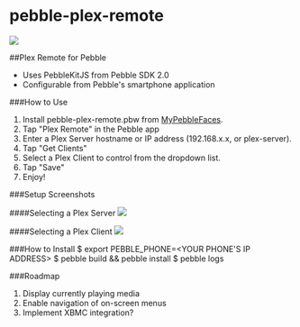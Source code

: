 pebble-plex-remote
==================

![](https://raw.github.com/spangborn/pebble-plex-remote/master/screenshot.png)

##Plex Remote for Pebble

- Uses PebbleKitJS from Pebble SDK 2.0
- Configurable from Pebble's smartphone application


###How to Use

1. Install pebble-plex-remote.pbw from [MyPebbleFaces](http://www.mypebblefaces.com/apps/1936/7371/).
2. Tap "Plex Remote" in the Pebble app
3. Enter a Plex Server hostname or IP address (192.168.x.x, or plex-server).
4. Tap "Get Clients"
5. Select a Plex Client to control from the dropdown list.
6. Tap "Save"
7. Enjoy!

###Setup Screenshots

####Selecting a Plex Server
![](http://i.imgur.com/3sDZdg5.png)

####Selecting a Plex Client
![](http://i.imgur.com/0AJyotG.png)


###How to Install
    $ export PEBBLE_PHONE=<YOUR PHONE'S IP ADDRESS>
    $ pebble build && pebble install
    $ pebble logs

###Roadmap
1. Display currently playing media
2. Enable navigation of on-screen menus
3. Implement XBMC integration?
